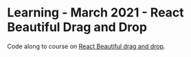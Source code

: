 # Learning - March 2021 - React Beautiful Drag and Drop

Code along to course on [React Beautiful drag and drop](https://egghead.io/courses/beautiful-and-accessible-drag-and-drop-with-react-beautiful-dnd).
